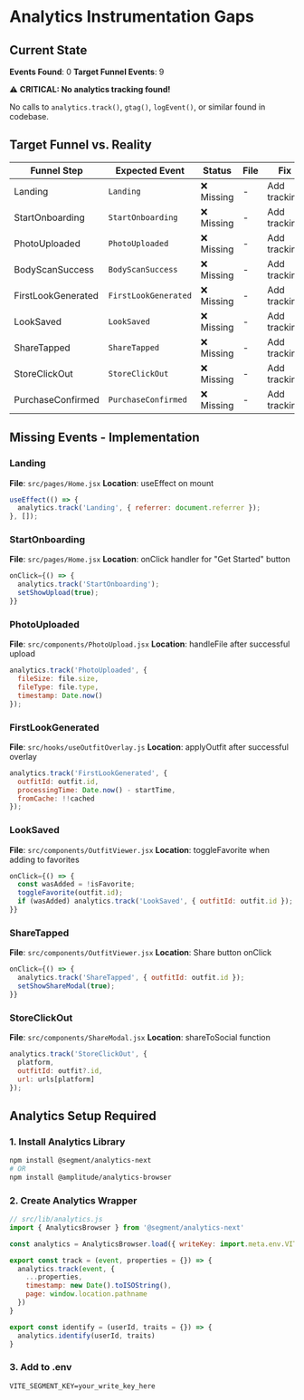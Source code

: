 # Analytics Instrumentation Gaps

## Current State
**Events Found**: 0
**Target Funnel Events**: 9

⚠️ **CRITICAL: No analytics tracking found!**

No calls to `analytics.track()`, `gtag()`, `logEvent()`, or similar found in codebase.

## Target Funnel vs. Reality

| Funnel Step | Expected Event | Status | File | Fix |
|-------------|----------------|--------|------|-----|
| Landing | `Landing` | ❌ Missing | - | Add tracking |
| StartOnboarding | `StartOnboarding` | ❌ Missing | - | Add tracking |
| PhotoUploaded | `PhotoUploaded` | ❌ Missing | - | Add tracking |
| BodyScanSuccess | `BodyScanSuccess` | ❌ Missing | - | Add tracking |
| FirstLookGenerated | `FirstLookGenerated` | ❌ Missing | - | Add tracking |
| LookSaved | `LookSaved` | ❌ Missing | - | Add tracking |
| ShareTapped | `ShareTapped` | ❌ Missing | - | Add tracking |
| StoreClickOut | `StoreClickOut` | ❌ Missing | - | Add tracking |
| PurchaseConfirmed | `PurchaseConfirmed` | ❌ Missing | - | Add tracking |

## Missing Events - Implementation

### Landing
**File**: `src/pages/Home.jsx`
**Location**: useEffect on mount

```javascript
useEffect(() => {
  analytics.track('Landing', { referrer: document.referrer });
}, []);
```

### StartOnboarding
**File**: `src/pages/Home.jsx`
**Location**: onClick handler for "Get Started" button

```javascript
onClick={() => {
  analytics.track('StartOnboarding');
  setShowUpload(true);
}}
```

### PhotoUploaded
**File**: `src/components/PhotoUpload.jsx`
**Location**: handleFile after successful upload

```javascript
analytics.track('PhotoUploaded', {
  fileSize: file.size,
  fileType: file.type,
  timestamp: Date.now()
});
```

### FirstLookGenerated
**File**: `src/hooks/useOutfitOverlay.js`
**Location**: applyOutfit after successful overlay

```javascript
analytics.track('FirstLookGenerated', {
  outfitId: outfit.id,
  processingTime: Date.now() - startTime,
  fromCache: !!cached
});
```

### LookSaved
**File**: `src/components/OutfitViewer.jsx`
**Location**: toggleFavorite when adding to favorites

```javascript
onClick={() => {
  const wasAdded = !isFavorite;
  toggleFavorite(outfit.id);
  if (wasAdded) analytics.track('LookSaved', { outfitId: outfit.id });
}}
```

### ShareTapped
**File**: `src/components/OutfitViewer.jsx`
**Location**: Share button onClick

```javascript
onClick={() => {
  analytics.track('ShareTapped', { outfitId: outfit.id });
  setShowShareModal(true);
}}
```

### StoreClickOut
**File**: `src/components/ShareModal.jsx`
**Location**: shareToSocial function

```javascript
analytics.track('StoreClickOut', {
  platform,
  outfitId: outfit?.id,
  url: urls[platform]
});
```

## Analytics Setup Required

### 1. Install Analytics Library
```bash
npm install @segment/analytics-next
# OR
npm install @amplitude/analytics-browser
```

### 2. Create Analytics Wrapper
```javascript
// src/lib/analytics.js
import { AnalyticsBrowser } from '@segment/analytics-next'

const analytics = AnalyticsBrowser.load({ writeKey: import.meta.env.VITE_SEGMENT_KEY })

export const track = (event, properties = {}) => {
  analytics.track(event, {
    ...properties,
    timestamp: new Date().toISOString(),
    page: window.location.pathname
  })
}

export const identify = (userId, traits = {}) => {
  analytics.identify(userId, traits)
}
```

### 3. Add to .env
```
VITE_SEGMENT_KEY=your_write_key_here
```

